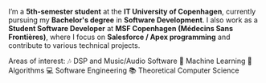 I’m a **5th-semester student** at the **IT University of Copenhagen**, currently pursuing my **Bachelor's degree** in **Software Development**. I also work as a **Student Software Developer** at **MSF Copenhagen (Médecins Sans Frontières)**, where I focus on **Salesforce / Apex programming** and contribute to various technical projects.

Areas of interest:
    🎶 DSP and Music/Audio Software
    🤖 Machine Learning
    🧩 Algorithms
    💻 Software Engineering
    📚 Theoretical Computer Science

